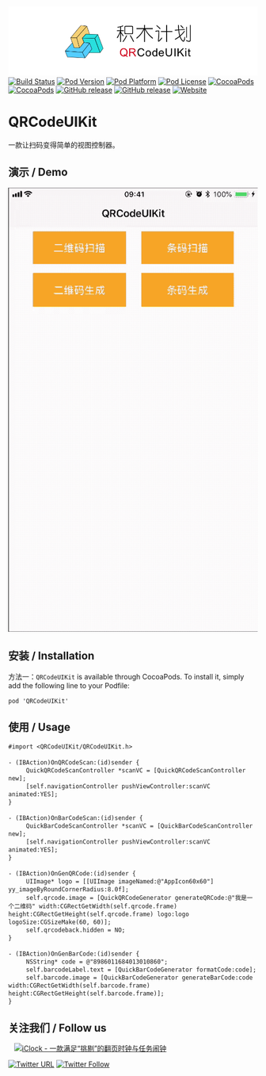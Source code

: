 ![logo](logo.png)
[![Build Status](http://img.shields.io/travis/pcjbird/QRCodeUIKit/master.svg?style=flat)](https://travis-ci.org/pcjbird/QRCodeUIKit)
[![Pod Version](http://img.shields.io/cocoapods/v/QRCodeUIKit.svg?style=flat)](http://cocoadocs.org/docsets/QRCodeUIKit/)
[![Pod Platform](http://img.shields.io/cocoapods/p/QRCodeUIKit.svg?style=flat)](http://cocoadocs.org/docsets/QRCodeUIKit/)
[![Pod License](http://img.shields.io/cocoapods/l/QRCodeUIKit.svg?style=flat)](https://www.apache.org/licenses/LICENSE-2.0.html)
[![CocoaPods](https://img.shields.io/cocoapods/at/QRCodeUIKit.svg)](https://github.com/pcjbird/QRCodeUIKit)
[![CocoaPods](https://img.shields.io/cocoapods/dt/QRCodeUIKit.svg)](https://github.com/pcjbird/QRCodeUIKit)
[![GitHub release](https://img.shields.io/github/release/pcjbird/QRCodeUIKit.svg)](https://github.com/pcjbird/QRCodeUIKit/releases)
[![GitHub release](https://img.shields.io/github/release-date/pcjbird/QRCodeUIKit.svg)](https://github.com/pcjbird/QRCodeUIKit/releases)
[![Website](https://img.shields.io/website-pcjbird-down-green-red/https/shields.io.svg?label=author)](https://pcjbird.github.io)

# QRCodeUIKit
一款让扫码变得简单的视图控制器。
    
    
## 演示 / Demo

<p align="center"><img src="demo.gif" title="demo"></p>
    
    
##  安装 / Installation

方法一：`QRCodeUIKit` is available through CocoaPods. To install it, simply add the following line to your Podfile:

```
pod 'QRCodeUIKit'
```
    
    
## 使用 / Usage   
```
#import <QRCodeUIKit/QRCodeUIKit.h>
     
- (IBAction)OnQRCodeScan:(id)sender {
     QuickQRCodeScanController *scanVC = [QuickQRCodeScanController new];
     [self.navigationController pushViewController:scanVC animated:YES];
}
     
- (IBAction)OnBarCodeScan:(id)sender {
     QuickBarCodeScanController *scanVC = [QuickBarCodeScanController new];
     [self.navigationController pushViewController:scanVC animated:YES];
}
     
- (IBAction)OnGenQRCode:(id)sender {
     UIImage* logo = [[UIImage imageNamed:@"AppIcon60x60"] yy_imageByRoundCornerRadius:8.0f];
     self.qrcode.image = [QuickQRCodeGenerator generateQRCode:@"我是一个二维码" width:CGRectGetWidth(self.qrcode.frame) height:CGRectGetHeight(self.qrcode.frame) logo:logo logoSize:CGSizeMake(60, 60)];
     self.qrcodeback.hidden = NO;
}
     
- (IBAction)OnGenBarCode:(id)sender {
     NSString* code = @"8986011684013010860";
     self.barcodeLabel.text = [QuickBarCodeGenerator formatCode:code];
     self.barcode.image = [QuickBarCodeGenerator generateBarCode:code width:CGRectGetWidth(self.barcode.frame) height:CGRectGetHeight(self.barcode.frame)];
}
```
    
    
## 关注我们 / Follow us
  
<a href="https://itunes.apple.com/cn/app/iclock-一款满足-挑剔-的翻页时钟与任务闹钟/id1128196970?pt=117947806&ct=com.github.pcjbird.QRCodeUIKit&mt=8"><img src="https://github.com/pcjbird/AssetsExtractor/raw/master/iClock.gif" width="400" title="iClock - 一款满足“挑剔”的翻页时钟与任务闹钟"></a>

[![Twitter URL](https://img.shields.io/twitter/url/http/shields.io.svg?style=social)](https://twitter.com/intent/tweet?text=https://github.com/pcjbird/QRCodeUIKit)
[![Twitter Follow](https://img.shields.io/twitter/follow/pcjbird.svg?style=social)](https://twitter.com/pcjbird)

